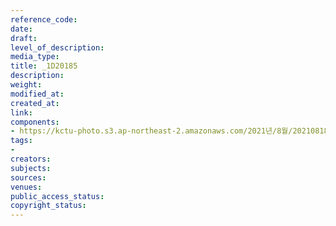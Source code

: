 ```yaml
---
reference_code: 
date: 
draft: 
level_of_description: 
media_type: 
title: _1D20185
description: 
weight: 
modified_at: 
created_at: 
link: 
components:
- https://kctu-photo.s3.ap-northeast-2.amazonaws.com/2021년/8월/20210818_양경수+민주노총+위원장+출입기자단+기자간담회/_1D20185.jpg
tags:
- 
creators: 
subjects: 
sources: 
venues: 
public_access_status: 
copyright_status: 
---
```

